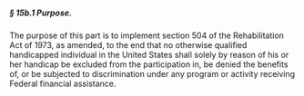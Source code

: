 ##### § 15b.1 Purpose. #####

The purpose of this part is to implement section 504 of the Rehabilitation Act of 1973, as amended, to the end that no otherwise qualified handicapped individual in the United States shall solely by reason of his or her handicap be excluded from the participation in, be denied the benefits of, or be subjected to discrimination under any program or activity receiving Federal financial assistance.